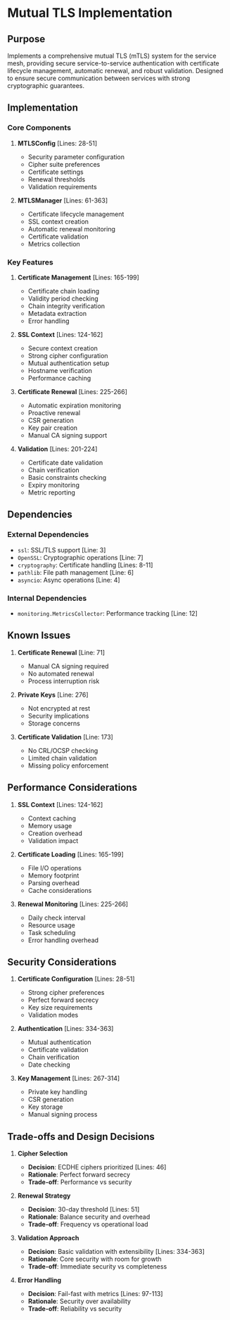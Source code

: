 # Mutual TLS Implementation

## Purpose

Implements a comprehensive mutual TLS (mTLS) system for the service mesh, providing secure service-to-service authentication with certificate lifecycle management, automatic renewal, and robust validation. Designed to ensure secure communication between services with strong cryptographic guarantees.

## Implementation

### Core Components

1. **MTLSConfig** [Lines: 28-51]

   - Security parameter configuration
   - Cipher suite preferences
   - Certificate settings
   - Renewal thresholds
   - Validation requirements

2. **MTLSManager** [Lines: 61-363]
   - Certificate lifecycle management
   - SSL context creation
   - Automatic renewal monitoring
   - Certificate validation
   - Metrics collection

### Key Features

1. **Certificate Management** [Lines: 165-199]

   - Certificate chain loading
   - Validity period checking
   - Chain integrity verification
   - Metadata extraction
   - Error handling

2. **SSL Context** [Lines: 124-162]

   - Secure context creation
   - Strong cipher configuration
   - Mutual authentication setup
   - Hostname verification
   - Performance caching

3. **Certificate Renewal** [Lines: 225-266]

   - Automatic expiration monitoring
   - Proactive renewal
   - CSR generation
   - Key pair creation
   - Manual CA signing support

4. **Validation** [Lines: 201-224]
   - Certificate date validation
   - Chain verification
   - Basic constraints checking
   - Expiry monitoring
   - Metric reporting

## Dependencies

### External Dependencies

- `ssl`: SSL/TLS support [Line: 3]
- `OpenSSL`: Cryptographic operations [Line: 7]
- `cryptography`: Certificate handling [Lines: 8-11]
- `pathlib`: File path management [Line: 6]
- `asyncio`: Async operations [Line: 4]

### Internal Dependencies

- `monitoring.MetricsCollector`: Performance tracking [Line: 12]

## Known Issues

1. **Certificate Renewal** [Line: 71]

   - Manual CA signing required
   - No automated renewal
   - Process interruption risk

2. **Private Keys** [Line: 276]

   - Not encrypted at rest
   - Security implications
   - Storage concerns

3. **Certificate Validation** [Line: 173]
   - No CRL/OCSP checking
   - Limited chain validation
   - Missing policy enforcement

## Performance Considerations

1. **SSL Context** [Lines: 124-162]

   - Context caching
   - Memory usage
   - Creation overhead
   - Validation impact

2. **Certificate Loading** [Lines: 165-199]

   - File I/O operations
   - Memory footprint
   - Parsing overhead
   - Cache considerations

3. **Renewal Monitoring** [Lines: 225-266]
   - Daily check interval
   - Resource usage
   - Task scheduling
   - Error handling overhead

## Security Considerations

1. **Certificate Configuration** [Lines: 28-51]

   - Strong cipher preferences
   - Perfect forward secrecy
   - Key size requirements
   - Validation modes

2. **Authentication** [Lines: 334-363]

   - Mutual authentication
   - Certificate validation
   - Chain verification
   - Date checking

3. **Key Management** [Lines: 267-314]
   - Private key handling
   - CSR generation
   - Key storage
   - Manual signing process

## Trade-offs and Design Decisions

1. **Cipher Selection**

   - **Decision**: ECDHE ciphers prioritized [Lines: 46]
   - **Rationale**: Perfect forward secrecy
   - **Trade-off**: Performance vs security

2. **Renewal Strategy**

   - **Decision**: 30-day threshold [Lines: 51]
   - **Rationale**: Balance security and overhead
   - **Trade-off**: Frequency vs operational load

3. **Validation Approach**

   - **Decision**: Basic validation with extensibility [Lines: 334-363]
   - **Rationale**: Core security with room for growth
   - **Trade-off**: Immediate security vs completeness

4. **Error Handling**
   - **Decision**: Fail-fast with metrics [Lines: 97-113]
   - **Rationale**: Security over availability
   - **Trade-off**: Reliability vs security
